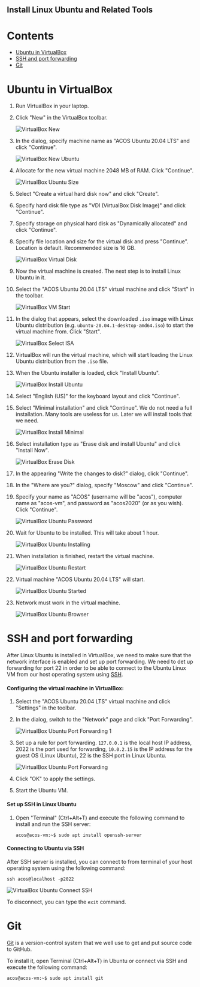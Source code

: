 Install Linux Ubuntu and Related Tools
---

# Contents

* [Ubuntu in VirtualBox](#ubuntu-in-virtualbox)
* [SSH and port forwarding](#ssh-and-port-forwarding)
* [Git](#git)

# Ubuntu in VirtualBox

1. Run VirtualBox in your laptop.

1. Click "New" in the VirtualBox toolbar.

   ![VirtualBox New](images/virtualbox_ubuntu_01.png)

1. In the dialog, specify machine name as "ACOS Ubuntu 20.04 LTS" and click "Continue".

   ![VirtualBox New Ubuntu](images/virtualbox_ubuntu_02.png)

1. Allocate for the new virtual machine 2048 MB of RAM. Click "Continue".

   ![VirtualBox Ubuntu Size](images/virtualbox_ubuntu_03.png)

1. Select "Create a virtual hard disk now" and click "Create".

1. Specify hard disk file type as "VDI (VirtualBox Disk Image)" and click "Continue".

1. Specify storage on physical hard disk as "Dynamically allocated" and click "Continue".

1. Specify file location and size for the virtual disk and press "Continue". Location is default. Recommended size is 16 GB.

   ![VirtualBox Virtual Disk](images/virtualbox_ubuntu_04.png)

1. Now the virtual machine is created. The next step is to install Linux Ubuntu in it.

1. Select the "ACOS Ubuntu 20.04 LTS" virtual machine and click "Start" in the toolbar.

   ![VirtualBox VM Start](images/virtualbox_ubuntu_05.png)

1. In the dialog that appears, select the downloaded `.iso` image with Linux Ubuntu distribution
   (e.g. `ubuntu-20.04.1-desktop-amd64.iso`) to start the virtual machine from. Click "Start".

   ![VirtualBox Select ISA](images/virtualbox_ubuntu_06.png)

1. VirtualBox will run the virtual machine, which will start loading the Linux Ubuntu distribution from the `.iso` file.

1. When the Ubuntu installer is loaded, click "Install Ubuntu".

   ![VirtualBox Install Ubuntu](images/virtualbox_ubuntu_07.png)

1. Select "English (US)" for the keyboard layout and click "Continue".

1. Select "Minimal installation" and click "Continue". We do not need a full installation.
   Many tools are useless for us. Later we will install tools that we need.

   ![VirtualBox Install Minimal](images/virtualbox_ubuntu_08.png)

1. Select installation type as "Erase disk and install Ubuntu" and click "Install Now".

   ![VirtualBox Erase Disk](images/virtualbox_ubuntu_09.png)

1. In the appearing "Write the changes to disk?" dialog, click "Continue".

1. In the "Where are you?" dialog, specify "Moscow" and click "Continue".

1. Specify your name as "ACOS" (username will be "acos"), computer name as "acos-vm",
   and password as "acos2020" (or as you wish). Click "Continue".

   ![VirtualBox Ubuntu Password](images/virtualbox_ubuntu_10.png)

1. Wait for Ubuntu to be installed. This will take about 1 hour.

   ![VirtualBox Ubuntu Installing](images/virtualbox_ubuntu_11.png)

1. When installation is finished, restart the virtual machine.

   ![VirtualBox Ubuntu Restart](images/virtualbox_ubuntu_12.png)

1. Virtual machine "ACOS Ubuntu 20.04 LTS" will start.

   ![VirtualBox Ubuntu Started](images/virtualbox_ubuntu_13.png)

1. Network must work in the virtual machine.

   ![VirtualBox Ubuntu Browser](images/virtualbox_ubuntu_14.png)


# SSH and port forwarding

After Linux Ubuntu is installed in VirtualBox, we need to make sure that the network interface is enabled
and set up port forwarding. We need to det up forwarding for port 22 in order to be able to connect
to the Ubuntu Linux VM from our host operating system using [SSH](https://en.wikipedia.org/wiki/SSH_%28Secure_Shell%29).

#### Configuring the virtual machine in VirtualBox:

1. Select the "ACOS Ubuntu 20.04 LTS" virtual machine and click "Settings" in the toolbar.
1. In the dialog, switch to the "Network" page and click "Port Forwarding".

   ![VirtualBox Ubuntu Port Forwarding 1](images/virtualbox_ubuntu_ports1.png)

1. Set up a rule for port forwarding. `127.0.0.1` is the local host IP address, 2022 is the port used for forwarding,
   `10.0.2.15` is the IP address for the guest OS (Linux Ubuntu), 22 is the SSH port in Linux Ubuntu.  

   ![VirtualBox Ubuntu Port Forwarding](images/virtualbox_ubuntu_ports2.png)

1. Click "OK" to apply the settings.

1. Start the Ubuntu VM.

#### Set up SSH in Linux Ubuntu

1. Open "Terminal" (Ctrl+Alt+T) and execute the following command to install and run the SSH server:

       acos@acos-vm:~$ sudo apt install openssh-server

#### Connecting to Ubuntu via SSH

After SSH server is installed, you can connect to from terminal of your host operating system using the following
command:

    ssh acos@localhost -p2022

![VirtualBox Ubuntu Connect SSH](images/virtualbox_ubuntu_ports3.png)

To disconnect, you can type the `exit` command.

# Git

[Git](https://en.wikipedia.org/wiki/Git) is a version-control system that we well
use to get and put source code to GitHub.

To install it, open Terminal (Ctrl+Alt+T) in Ubuntu or connect via SSH and execute the following command:

    acos@acos-vm:~$ sudo apt install git

